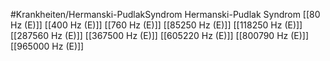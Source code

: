 #Krankheiten/Hermanski-PudlakSyndrom
Hermanski-Pudlak Syndrom
[[80 Hz (E)]]
[[400 Hz (E)]]
[[760 Hz (E)]]
[[85250 Hz (E)]]
[[118250 Hz (E)]]
[[287560 Hz (E)]]
[[367500 Hz (E)]]
[[605220 Hz (E)]]
[[800790 Hz (E)]]
[[965000 Hz (E)]]